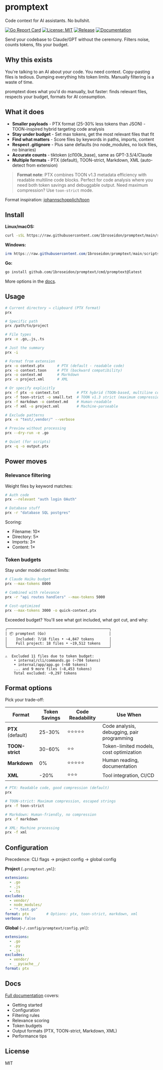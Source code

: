 # promptext

Code context for AI assistants. No bullshit.

[![Go Report Card](https://goreportcard.com/badge/github.com/1broseidon/promptext)](https://goreportcard.com/report/github.com/1broseidon/promptext)
[![License: MIT](https://img.shields.io/badge/License-MIT-yellow.svg)](https://opensource.org/licenses/MIT)
[![Release](https://img.shields.io/github/release/1broseidon/promptext.svg)](https://github.com/1broseidon/promptext/releases/latest)
[![Documentation](https://img.shields.io/badge/docs-astro-blue)](https://1broseidon.github.io/promptext/)

Send your codebase to Claude/GPT without the ceremony. Filters noise, counts tokens, fits your budget.

## Why this exists

You're talking to an AI about your code. You need context. Copy-pasting files is tedious. Dumping everything hits token limits. Manually filtering is a waste of time.

promptext does what you'd do manually, but faster: finds relevant files, respects your budget, formats for AI consumption.

## What it does

- **Smaller payloads** - PTX format (25-30% less tokens than JSON) - TOON-inspired hybrid targeting code analysis
- **Stay under budget** - Set max tokens, get the most relevant files that fit
- **Find what matters** - Score files by keywords in paths, imports, content
- **Respect .gitignore** - Plus sane defaults (no node_modules, no lock files, no binaries)
- **Accurate counts** - tiktoken (cl100k_base), same as GPT-3.5/4/Claude
- **Multiple formats** - PTX (default), TOON-strict, Markdown, XML (auto-detect from extension)

> **Format note**: PTX combines TOON v1.3 metadata efficiency with readable multiline code blocks. Perfect for code analysis where you need both token savings and debuggable output. Need maximum compression? Use `toon-strict` mode.

Format inspiration: [johannschopplich/toon](https://github.com/johannschopplich/toon)

## Install

**Linux/macOS:**
```bash
curl -sSL https://raw.githubusercontent.com/1broseidon/promptext/main/scripts/install.sh | bash
```

**Windows:**
```powershell
irm https://raw.githubusercontent.com/1broseidon/promptext/main/scripts/install.ps1 | iex
```

**Go:**
```bash
go install github.com/1broseidon/promptext/cmd/promptext@latest
```

More options in the [docs](https://1broseidon.github.io/promptext/).

## Usage

```bash
# Current directory → clipboard (PTX format)
prx

# Specific path
prx /path/to/project

# File types
prx -e .go,.js,.ts

# Just the summary
prx -i

# Format from extension
prx -o context.ptx      # PTX (default - readable code)
prx -o context.toon     # PTX (backward compatibility)
prx -o context.md       # Markdown
prx -o project.xml      # XML

# Or specify explicitly
prx -f ptx -o context.txt        # PTX hybrid (TOON-based, multiline code)
prx -f toon-strict -o small.txt  # TOON v1.3 strict (maximum compression)
prx -f markdown -o context.md    # Human-readable
prx -f xml -o project.xml        # Machine-parseable

# Exclude patterns
prx -x "test/,vendor/" --verbose

# Preview without processing
prx --dry-run -e .go

# Quiet (for scripts)
prx -q -o output.ptx
```

## Power moves

### Relevance filtering

Weight files by keyword matches:

```bash
# Auth code
prx --relevant "auth login OAuth"

# Database stuff
prx -r "database SQL postgres"
```

Scoring:
- Filename: 10×
- Directory: 5×
- Imports: 3×
- Content: 1×

### Token budgets

Stay under model context limits:

```bash
# Claude Haiku budget
prx --max-tokens 8000

# Combined with relevance
prx -r "api routes handlers" --max-tokens 5000

# Cost-optimized
prx --max-tokens 3000 -o quick-context.ptx
```

Exceeded budget? You'll see what got included, what got cut, and why:

```
╭───────────────────────────────────────────────╮
│ 📦 promptext (Go)                             │
│    Included: 7/18 files • ~4,847 tokens       │
│    Full project: 18 files • ~19,512 tokens    │
╰───────────────────────────────────────────────╯

⚠️  Excluded 11 files due to token budget:
    • internal/cli/commands.go (~784 tokens)
    • internal/app/app.go (~60 tokens)
    ... and 9 more files (~8,453 tokens)
    Total excluded: ~9,297 tokens
```

## Format options

Pick your trade-off:

| Format | Token Savings | Code Readability | Use When |
|--------|--------------|------------------|----------|
| **PTX** (default) | 25-30% | ⭐⭐⭐⭐⭐ | Code analysis, debugging, pair programming |
| **TOON-strict** | 30-60% | ⭐⭐ | Token-limited models, cost optimization |
| **Markdown** | 0% | ⭐⭐⭐⭐⭐ | Human reading, documentation |
| **XML** | -20% | ⭐⭐⭐ | Tool integration, CI/CD |

```bash
# PTX: Readable code, good compression (default)
prx

# TOON-strict: Maximum compression, escaped strings
prx -f toon-strict

# Markdown: Human-friendly, no compression
prx -f markdown

# XML: Machine processing
prx -f xml
```

## Configuration

Precedence: CLI flags → project config → global config

**Project** (`.promptext.yml`):
```yaml
extensions:
  - .go
  - .js
  - .ts
excludes:
  - vendor/
  - node_modules/
  - "*.test.go"
format: ptx        # Options: ptx, toon-strict, markdown, xml
verbose: false
```

**Global** (`~/.config/promptext/config.yml`):
```yaml
extensions:
  - .go
  - .py
  - .js
excludes:
  - vendor/
  - __pycache__/
format: ptx
```

## Docs

[Full documentation](https://1broseidon.github.io/promptext/) covers:

- Getting started
- Configuration
- Filtering rules
- Relevance scoring
- Token budgets
- Output formats (PTX, TOON-strict, Markdown, XML)
- Performance tips

## License

MIT
